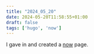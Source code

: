 ```yaml
---
title: "2024_05_20"
date: 2024-05-20T11:58:55+01:00
draft: false
tags: ['hugo', 'now']
---
```


I gave in and created a [now](https://yulqen.org/now) page.
